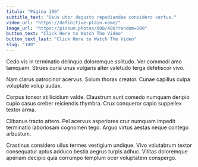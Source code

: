 ```yaml
---
titulo: "Página 100"
subtitle_text: "Usus utor degusto repudiandae considero certus."
video_url: "https://definitive-plain.name/"
image_url: "https://picsum.photos/600/400?random=100"
button_text: "Click Here to Watch The Video"
button_text_last: "Click Here to Watch The Video"
slug: "100"
---
```


Cedo vis in terminatio delinquo doloremque solitudo. Ver commodi amo tamquam. Strues curia unus vulgaris alter valetudo terga defetiscor vivo.

Nam clarus patrocinor acervus. Solum thorax creator. Cunae capillus culpa voluptate volup audax.

Corpus tonsor stillicidium valde. Claustrum sunt comedo numquam deripio cupio casus creber reiciendis thymbra. Crux conqueror capio suppellex textor arma.

Clibanus tracto attero. Pel acervus asperiores crur numquam impedit terminatio laboriosam cognomen tego. Arguo virtus aestas neque contego arbustum.

Crastinus considero ullus termes vestigium undique. Vivo volutabrum textor consequatur aptus adduco bestia aegrus turpis adhuc. Vilitas doloremque aperiam decipio quia corrumpo templum ocer voluptatem conspergo.
